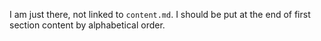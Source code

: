 

I am just there, not linked to ``content.md``. I should be put at the end of first section content by alphabetical order.


